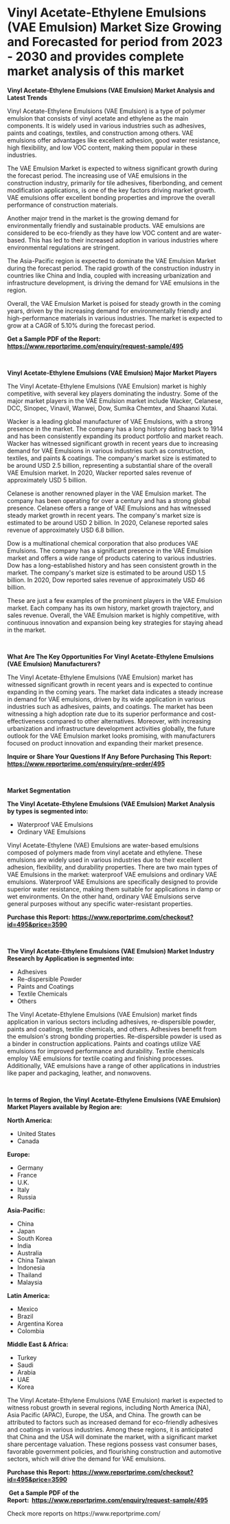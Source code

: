 <p><h1>Vinyl Acetate-Ethylene Emulsions (VAE Emulsion) Market Size Growing and Forecasted for period from 2023 - 2030 and provides complete market analysis of this market</h1></p><p><strong>Vinyl Acetate-Ethylene Emulsions (VAE Emulsion) Market Analysis and Latest Trends</strong></p>
<p><p>Vinyl Acetate-Ethylene Emulsions (VAE Emulsion) is a type of polymer emulsion that consists of vinyl acetate and ethylene as the main components. It is widely used in various industries such as adhesives, paints and coatings, textiles, and construction among others. VAE emulsions offer advantages like excellent adhesion, good water resistance, high flexibility, and low VOC content, making them popular in these industries.</p><p>The VAE Emulsion Market is expected to witness significant growth during the forecast period. The increasing use of VAE emulsions in the construction industry, primarily for tile adhesives, fiberbonding, and cement modification applications, is one of the key factors driving market growth. VAE emulsions offer excellent bonding properties and improve the overall performance of construction materials.</p><p>Another major trend in the market is the growing demand for environmentally friendly and sustainable products. VAE emulsions are considered to be eco-friendly as they have low VOC content and are water-based. This has led to their increased adoption in various industries where environmental regulations are stringent.</p><p>The Asia-Pacific region is expected to dominate the VAE Emulsion Market during the forecast period. The rapid growth of the construction industry in countries like China and India, coupled with increasing urbanization and infrastructure development, is driving the demand for VAE emulsions in the region.</p><p>Overall, the VAE Emulsion Market is poised for steady growth in the coming years, driven by the increasing demand for environmentally friendly and high-performance materials in various industries. The market is expected to grow at a CAGR of 5.10% during the forecast period.</p></p>
<p><strong>Get a Sample PDF of the Report:&nbsp; <a href="https://www.reportprime.com/enquiry/request-sample/495">https://www.reportprime.com/enquiry/request-sample/495</a></strong></p>
<p>&nbsp;</p>
<p><strong>Vinyl Acetate-Ethylene Emulsions (VAE Emulsion) Major Market Players</strong></p>
<p><p>The Vinyl Acetate-Ethylene Emulsions (VAE Emulsion) market is highly competitive, with several key players dominating the industry. Some of the major market players in the VAE Emulsion market include Wacker, Celanese, DCC, Sinopec, Vinavil, Wanwei, Dow, Sumika Chemtex, and Shaanxi Xutai.</p><p>Wacker is a leading global manufacturer of VAE Emulsions, with a strong presence in the market. The company has a long history dating back to 1914 and has been consistently expanding its product portfolio and market reach. Wacker has witnessed significant growth in recent years due to increasing demand for VAE Emulsions in various industries such as construction, textiles, and paints & coatings. The company's market size is estimated to be around USD 2.5 billion, representing a substantial share of the overall VAE Emulsion market. In 2020, Wacker reported sales revenue of approximately USD 5 billion.</p><p>Celanese is another renowned player in the VAE Emulsion market. The company has been operating for over a century and has a strong global presence. Celanese offers a range of VAE Emulsions and has witnessed steady market growth in recent years. The company's market size is estimated to be around USD 2 billion. In 2020, Celanese reported sales revenue of approximately USD 6.8 billion.</p><p>Dow is a multinational chemical corporation that also produces VAE Emulsions. The company has a significant presence in the VAE Emulsion market and offers a wide range of products catering to various industries. Dow has a long-established history and has seen consistent growth in the market. The company's market size is estimated to be around USD 1.5 billion. In 2020, Dow reported sales revenue of approximately USD 46 billion.</p><p>These are just a few examples of the prominent players in the VAE Emulsion market. Each company has its own history, market growth trajectory, and sales revenue. Overall, the VAE Emulsion market is highly competitive, with continuous innovation and expansion being key strategies for staying ahead in the market.</p></p>
<p>&nbsp;</p>
<p><strong>What Are The Key Opportunities For Vinyl Acetate-Ethylene Emulsions (VAE Emulsion) Manufacturers?</strong></p>
<p><p>The Vinyl Acetate-Ethylene Emulsions (VAE Emulsion) market has witnessed significant growth in recent years and is expected to continue expanding in the coming years. The market data indicates a steady increase in demand for VAE emulsions, driven by its wide application in various industries such as adhesives, paints, and coatings. The market has been witnessing a high adoption rate due to its superior performance and cost-effectiveness compared to other alternatives. Moreover, with increasing urbanization and infrastructure development activities globally, the future outlook for the VAE Emulsion market looks promising, with manufacturers focused on product innovation and expanding their market presence.</p></p>
<p><strong>Inquire or Share Your Questions If Any Before Purchasing This Report: <a href="https://www.reportprime.com/enquiry/pre-order/495">https://www.reportprime.com/enquiry/pre-order/495</a></strong></p>
<p>&nbsp;</p>
<p><strong>Market Segmentation</strong></p>
<p><strong>The Vinyl Acetate-Ethylene Emulsions (VAE Emulsion) Market Analysis by types is segmented into:</strong></p>
<p><ul><li>Waterproof VAE Emulsions</li><li>Ordinary VAE Emulsions</li></ul></p>
<p><p>Vinyl Acetate-Ethylene (VAE) Emulsions are water-based emulsions composed of polymers made from vinyl acetate and ethylene. These emulsions are widely used in various industries due to their excellent adhesion, flexibility, and durability properties. There are two main types of VAE Emulsions in the market: waterproof VAE emulsions and ordinary VAE emulsions. Waterproof VAE Emulsions are specifically designed to provide superior water resistance, making them suitable for applications in damp or wet environments. On the other hand, ordinary VAE Emulsions serve general purposes without any specific water-resistant properties.</p></p>
<p><strong>Purchase this Report:&nbsp;<a href="https://www.reportprime.com/checkout?id=495&price=3590">https://www.reportprime.com/checkout?id=495&price=3590</a></strong></p>
<p>&nbsp;</p>
<p><strong>The Vinyl Acetate-Ethylene Emulsions (VAE Emulsion) Market Industry Research by Application is segmented into:</strong></p>
<p><ul><li>Adhesives</li><li>Re-dispersible Powder</li><li>Paints and Coatings</li><li>Textile Chemicals</li><li>Others</li></ul></p>
<p><p>The Vinyl Acetate-Ethylene Emulsions (VAE Emulsion) market finds application in various sectors including adhesives, re-dispersible powder, paints and coatings, textile chemicals, and others. Adhesives benefit from the emulsion's strong bonding properties. Re-dispersible powder is used as a binder in construction applications. Paints and coatings utilize VAE emulsions for improved performance and durability. Textile chemicals employ VAE emulsions for textile coating and finishing processes. Additionally, VAE emulsions have a range of other applications in industries like paper and packaging, leather, and nonwovens.</p></p>
<p>&nbsp;</p>
<p><strong>In terms of Region, the Vinyl Acetate-Ethylene Emulsions (VAE Emulsion) Market Players available by Region are:</strong></p>
<p>
    <p> <strong> North America: </strong>
        <ul>
            <li>United States</li>
            <li>Canada</li>
        </ul>
        </p> 
    <p> <strong> Europe: </strong>
        <ul>
            <li>Germany</li>
            <li>France</li>
            <li>U.K.</li>
            <li>Italy</li>
            <li>Russia</li>
        </ul>
        </p> 
    <p> <strong> Asia-Pacific: </strong>
        <ul>
            <li>China</li>
            <li>Japan</li>
            <li>South Korea</li>
            <li>India</li>
            <li>Australia</li>
            <li>China Taiwan</li>
            <li>Indonesia</li>
            <li>Thailand</li>
            <li>Malaysia</li>
        </ul>
        </p> 
    <p> <strong> Latin America: </strong>
        <ul>
            <li>Mexico</li>
            <li>Brazil</li>
            <li>Argentina Korea</li>
            <li>Colombia</li>
        </ul>
        </p> 
    <p> <strong> Middle East & Africa: </strong>
        <ul>
            <li>Turkey</li>
            <li>Saudi</li>
            <li>Arabia</li>
            <li>UAE</li>
            <li>Korea</li>
        </ul>
    </p>
    </p>
<p><p>The Vinyl Acetate-Ethylene Emulsions (VAE Emulsion) market is expected to witness robust growth in several regions, including North America (NA), Asia Pacific (APAC), Europe, the USA, and China. The growth can be attributed to factors such as increased demand for eco-friendly adhesives and coatings in various industries. Among these regions, it is anticipated that China and the USA will dominate the market, with a significant market share percentage valuation. These regions possess vast consumer bases, favorable government policies, and flourishing construction and automotive sectors, which will drive the demand for VAE emulsions.</p></p>
<p><strong>Purchase this Report: <a href="https://www.reportprime.com/checkout?id=495&price=3590">https://www.reportprime.com/checkout?id=495&price=3590</a></strong></p>
<p>&nbsp;<strong>Get a Sample PDF of the Report:&nbsp;&nbsp;<a href="https://www.reportprime.com/enquiry/request-sample/495">https://www.reportprime.com/enquiry/request-sample/495</a></strong></p>
<p><strong></strong></p>
<p>Check more reports on https://www.reportprime.com/</p>